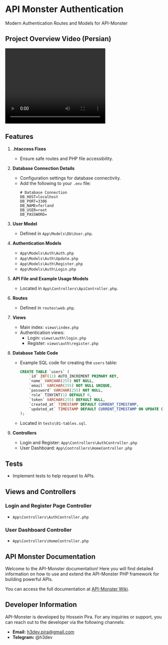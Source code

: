 # API Monster Authentication
Modern Authentication Routes and Models for API-Monster

## Project Overview Video (Persian)

<video width="320" height="240" controls>
  <source src="https://grammyjsbot.github.io/api-monster.mp4" type="video/mp4">
  Your browser does not support the video tag.
</video>


## Features

1. **.htaccess Fixes**
   - Ensure safe routes and PHP file accessibility.

2. **Database Connection Details**
   - Configuration settings for database connectivity.
   - Add the following to your `.env` file:
     ```plaintext
     # Database Connection
     DB_HOST=localhost
     DB_PORT=3306
     DB_NAME=ferland
     DB_USER=root
     DB_PASSWORD=
     ```

3. **User Model**
   - Defined in `App\Models\Db\User.php`.

4. **Authentication Models**
   - `App\Models\Auth\Auth.php`
   - `App\Models\Auth\Update.php`
   - `App\Models\Auth\Register.php`
   - `App\Models\Auth\Login.php`

5. **API File and Example Usage Models**
   - Located in `App\Controllers\ApiController.php`.

6. **Routes**
   - Defined in `routes\web.php`.

7. **Views**
   - Main index: `views\index.php`
   - Authentication views:
     - Login: `views\auth\login.php`
     - Register: `views\auth\register.php`

8. **Database Table Code**
   - Example SQL code for creating the `users` table:
     ```sql
     CREATE TABLE `users` (
         `id` INT(11) AUTO_INCREMENT PRIMARY KEY,
         `name` VARCHAR(255) NOT NULL,
         `email` VARCHAR(255) NOT NULL UNIQUE,
         `password` VARCHAR(255) NOT NULL,
         `role` TINYINT(1) DEFAULT 0,
         `token` VARCHAR(255) DEFAULT NULL,
         `created_at` TIMESTAMP DEFAULT CURRENT_TIMESTAMP,
         `updated_at` TIMESTAMP DEFAULT CURRENT_TIMESTAMP ON UPDATE CURRENT_TIMESTAMP
     );
     ```
   - Located in `tests\01-tables.sql`.

9. **Controllers**
   - Login and Register: `App\Controllers\AuthController.php`
   - User Dashboard: `App\Controllers\HomeController.php`

## Tests
- Implement tests to help request to APIs.

## Views and Controllers

### Login and Register Page Controller
- `App\Controllers\AuthController.php`

### User Dashboard Controller
- `App\Controllers\HomeController.php`

## API Monster Documentation

Welcome to the API-Monster documentation! Here you will find detailed information on how to use and extend the API-Monster PHP framework for building powerful APIs.

You can access the full documentation at [API-Monster Wiki](https://github.com/ReactMVC/API-Monster/wiki).

## Developer Information

API-Monster is developed by Hossein Pira. For any inquiries or support, you can reach out to the developer via the following channels:

- **Email:** h3dev.pira@gmail.com
- **Telegram:** @h3dev
